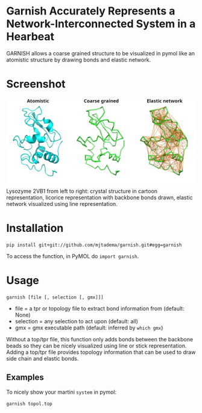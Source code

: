 # Garnish Accurately Represents a Network-Interconnected System in a Hearbeat
GARNISH allows a coarse grained structure to be visualized in pymol like an atomistic structure by drawing bonds and elastic network.

# Screenshot
![Screenshot](/screenshots/screenshots.png?raw=true "lysozyme 2VB1")
Lysozyme 2VB1 from left to right: crystal structure in cartoon representation, licorice representation with backbone bonds drawn, elastic network visualized using line representation.

# Installation
```
pip install git+git://github.com/mjtadema/garnish.git#egg=garnish
```

To access the function, in PyMOL do `import garnish`. 

# Usage 
```
garnish [file [, selection [, gmx]]]
```
- file = a tpr or topology file to extract bond information from (default: None)
- selection = any selection to act upon (default: all)
- gmx = gmx executable path (default: inferred by `which gmx`)

Without a top/tpr file, this function only adds bonds between the backbone beads
so they can be nicely visualized using line or stick representation.
Adding a top/tpr file provides topology information that can be used
to draw side chain and elastic bonds.

## Examples

To nicely show your martini `system` in pymol:
```
garnish topol.top
```

